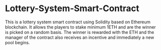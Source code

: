 # Lottery-System-Smart-Contract
This is a lottery system smart contract using Solidity based on Ethereum blockchain. It allows the players to stake minimum 1ETH and  are the winner is picked on a random basis. The winner is rewarded with the ETH and the manager of the contract also receives an incentive and immediately a new pool begins.
